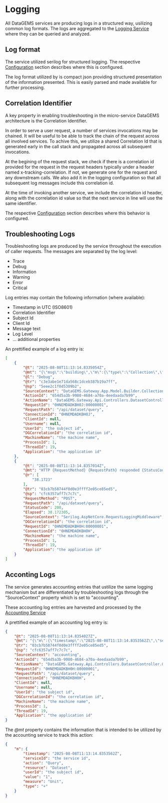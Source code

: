 # Logging

All DataGEMS services are producing logs in a structured way, usilizing common log formats. The logs are aggregated to the [Logging Service](https://datagems-eosc.github.io/dg-logging-service) where they can be queried and analyzed.

## Log format

The service utilized serilog for structured logging. The respective [Configuration](configuration.md) section describes where this is configured. 

The log format utilized by is compact json providing structured presentation of the information presented. This is easily parsed and made available for further processing.

## Correlation Identifier

A key property in enabling troubleshooting in the micro-service DataGEMS architecture is the Correlation Identifier. 

In order to serve a user request, a number of services invocations may be chained. It will be useful to be able to track the chain of the request across all involved services. To achive this, we utilize a shared Correlation Id that is generated early in the call stack and propagated across all subsequent invocations.

At the begining of the request stack, we check if there is a correlation id provided for the request in the request headers typically under a header named x-tracking-correlation. If not, we generate one for the request and any downstream calls. We also add it in the logging configuration so that all subsequent log messages include this correlation id.

At the time of invoking another service, we include the correlation id header, along with the correlation id value so that the next service in line will use the same identifier.

The respective [Configuration](configuration.md) section describes where this behavior is configured. 

## Troubleshooting Logs

Troubleshooting logs are produced by the service throughout the execution of caller requests. The messages are separated by the log level:
* Trace
* Debug
* Information
* Warning
* Error
* Critical

Log entries may contain the following information (where available):
* Timestamp in UTC (ISO8601)
* Correlation Identifier
* Subject Id
* Client Id
* Message text
* Log Level
* ... additional properties

An prettified example of a log entry is:

```json
[
	{
		"@t": "2025-08-08T11:13:14.8335054Z",
		"@mt": "{\"msg\":\"building\",\"m\":{\"type\":\"Collection\",\"fields\":{\"Fields\":[\"id\",\"code\",\"name\",\"datasetcount\"]},\"dataCount\":5}}",
		"@l": "Debug",
		"@tr": "c3e3abe1e71da568c1dceb387b19a7ff",
		"@sp": "5eee2c1f0d5309b2",
		"SourceContext": "DataGEMS.Gateway.App.Model.Builder.CollectionBuilder",
		"ActionId": "654d5a3b-9980-4684-a70a-4eedaada7b99",
		"ActionName": "DataGEMS.Gateway.Api.Controllers.DatasetController.Query (DataGEMS.Gateway.Api)",
		"RequestId": "0HNEMDADKBH0J:00000001",
		"RequestPath": "/api/dataset/query",
		"ConnectionId": "0HNEMDADKBH0J",
		"ClientId": null,
		"Username": null,
		"UserId": "the subject id",
		"DGCorrelationId": "the correlation id",
		"MachineName": "the machine name",
		"ProcessId": 1,
		"ThreadId": 19,
		"Application": "the application id"
	},
	{
		"@t": "2025-08-08T11:13:14.8357014Z",
		"@mt": "HTTP {RequestMethod} {RequestPath} responded {StatusCode} in {Elapsed:0.0000} ms",
		"@r": [
			"38.1723"
		],
		"@tr": "03cb7b58744f0d0e3ffff2e05ce85ed5",
		"@sp": "cfc6357aff7c7c7c",
		"RequestMethod": "POST",
		"RequestPath": "/api/dataset/query",
		"StatusCode": 200,
		"Elapsed": 38.172305,
		"SourceContext": "Serilog.AspNetCore.RequestLoggingMiddleware",
		"DGCorrelationId": "the correlation id",
		"RequestId": "0HNEMDADKBH0H:00000001",
		"ConnectionId": "0HNEMDADKBH0H",
		"MachineName": "the machine name",
		"ProcessId": 1,
		"ThreadId": 19,
		"Application": "the application id"
	}
]
```

## Acconting Logs

The service generates accounting entries that ustilize the same logging mechanism but are differentiated by troubleshooting logs through the "SourceContext" property which is set to "accounting".

These accounting log entries are harvested and processed by the [Accounting Service](https://datagems-eosc.github.io/dg-accounting-service)

A prettified example of an accounting log entry is:
```json
{
	"@t": "2025-08-08T11:13:14.8354027Z",
	"@mt": "{\"m\":{\"timestamp\":\"2025-08-08T11:13:14.8353562Z\",\"serviceId\":\"the service id\",\"action\":\"Query\",\"resource\":\"Dataset\",\"userId\":\"the subject id\",\"value\":\"1\",\"measure\":\"Unit\",\"type\":\"+\"}}",
	"@tr": "03cb7b58744f0d0e3ffff2e05ce85ed5",
	"@sp": "cfc6357aff7c7c7c",
	"SourceContext": "accounting",
	"ActionId": "654d5a3b-9980-4684-a70a-4eedaada7b99",
	"ActionName": "DataGEMS.Gateway.Api.Controllers.DatasetController.Query (DataGEMS.Gateway.Api)",
	"RequestId": "0HNEMDADKBH0H:00000001",
	"RequestPath": "/api/dataset/query",
	"ConnectionId": "0HNEMDADKBH0H",
	"ClientId": null,
	"Username": null,
	"UserId": "the subject id",
	"DGCorrelationId": "the correlation id",
	"MachineName": "the machine name",
	"ProcessId": 1,
	"ThreadId": 19,
	"Application": "the application id"
}

```

The *@mt* property contains the information that is intended to be utilized by the accounting service to track this action:
```json
{
	"m": {
		"timestamp": "2025-08-08T11:13:14.8353562Z",
		"serviceId": "the service id",
		"action": "Query",
		"resource": "Dataset",
		"userId": "the subject id",
		"value": "1",
		"measure": "Unit",
		"type": "+"
	}
}
```